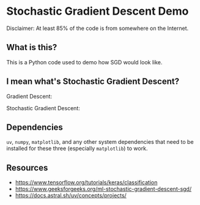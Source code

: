 # Stochastic Gradient Descent Demo

Disclaimer: At least 85% of the code is from somewhere on the Internet.

## What is this?

This is a Python code used to demo how SGD would look like.

## I mean what's Stochastic Gradient Descent?

Gradient Descent: 

Stochastic Gradient Descent:

## Dependencies

`uv`, `numpy`, `matplotlib`, and any other system dependencies that need to be installed for these three (especially `matplotlib`) to work.

## Resources

- https://www.tensorflow.org/tutorials/keras/classification
- https://www.geeksforgeeks.org/ml-stochastic-gradient-descent-sgd/
- https://docs.astral.sh/uv/concepts/projects/
